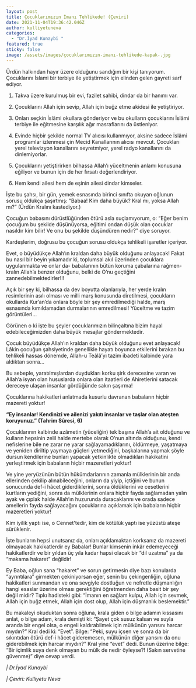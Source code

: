```yaml
---
layout: post
title: Çocuklarımızın İmanı Tehlikede! (Çeviri)
date: 2021-11-04T19:36:42.046Z
author: kulliyetuneva
categories:
  - "Dr.İyad Kunaybi "
featured: true
sticky: false
image: /assets/images/çocuklarımızın-imanı-tehlikede-kapak-.jpg
---
```

<!--StartFragment-->

Ürdün halkından hayır üzere olduğunu sandığım bir kişi tanıyorum. Çocuklarını İslami bir terbiye ile yetiştirmek için elinden gelen gayreti sarf ediyor.

1. Takva üzere kurulmuş bir evi, fazilet sahibi, dindar da bir hanımı var.

2. Çocuklarını Allah için sevip, Allah için buğz etme akidesi ile yetiştiriyor.

3. Onları seçkin İslâmi okullara gönderiyor ve bu okulların çocuklarını İslâmi terbiye ile eğitmesine karşılık ağır masraflarını da üstleniyor.

4. Evinde hiçbir şekilde normal TV alıcısı kullanmıyor, aksine sadece İslâmi programlar izlenmesi çin Mecid Kanallarının alıcısı mevcut. Çocukları yerel televizyon kanallarını seyretmiyor, yerel radyo kanallarını da dinlemiyorlar.

5. Çocuklarını yetiştirirken bilhassa Allah’ı yüceltmenin anlamı konusuna eğiliyor ve bunun için de her fırsatı değerlendiriyor.

6. Hem kendi ailesi hem de eşinin ailesi dindar kimseler.

İşte bu şahsı, bir gün, yemek esnasında birinci sınıfta okuyan oğlunun sorusu oldukça şaşırtmış: “Babaa! Kim daha büyük? Kral mı, yoksa Allah mı?” (Ürdün Kralını kastediyor.)

Çocuğun babasını dürüstlüğünden ötürü asla suçlamıyorum, o: “Eğer benim çocuğum bu şekilde düşünüyorsa, eğitimi ondan düşük olan çocuklar nasıldır kim bilir! Ve onu bu şekilde düşündüren nedir?” diye soruyor.

Kardeşlerim, doğrusu bu çocuğun sorusu oldukça tehlikeli işaretler içeriyor.

Evet, o büyüdükçe Allah’ın kraldan daha büyük olduğunu anlayacak! Fakat bu nasıl bir beyin yıkamadır ki, toplumsal akıl üzerinden çocuklara uygulanmakta ve onlar da- babalarının bütün koruma çabalarına rağmen- kralın Allah’a benzer olduğunu, belki de O’nu geçtiğini zannedebilmektedirler!!!

Açık bir şey ki, bilhassa da dev boyutta olanlarıyla, her yerde kralın resimlerinin asılı olması ve milli marş konusunda diretilmesi, çocukların okullarda Kur’an’da onlara böyle bir şey emredilmediği halde, marş esnasında kımıldamadan durmalarının emredilmesi! Yüceltme ve tazim görüntüleri…

Görünen o ki işte bu şeyler çocuklarımızın bilinçaltına bizim hayal edebileceğimizden daha büyük mesajlar göndermektedir.

Çocuk büyüdükçe Allah’ın kraldan daha büyük olduğunu evet anlayacak! Lâkin çocuğun şahsiyetinde genellikle hayatı boyunca etkilerini bırakan bu tehlikeli hassas dönemde, Allah-u Teâlâ’yı tazim ibadeti kalbinde yara aldıktan sonra...

Bu sebeple, yaratılmışlardan duydukları korku şirk derecesine varan ve Allah’a isyan olan hususlarda onlara olan itaatleri de Ahiretlerini satacak dereceye ulaşan insanlar gördüğünde sakın şaşırma!

Çocuklarına hakikatleri anlatmada kusurlu davranan babaların hiçbir mazereti yoktur!

**“Ey insanlar! Kendinizi ve ailenizi yakıtı insanlar ve taşlar olan ateşten koruyunuz.” (Tahrim Sûresi, 6)**

Çocuklarının kalbinde azâmetin (yüceliğin) tek başına Allah’a ait olduğunu ve kulların hepsinin zelil halde mertebe olarak O’nun altında olduğunu, kendi nefislerine bile ne zarar ne yarar sağlayamadıklarını, öldürmeye, yaşatmaya ve yeniden diriltip yaymaya güçleri yetmediğini, başkalarına yapmak şöyle dursun kendilerine bunları yapacak yetkinlikte olmadıkları hakikatini yerleştirmek için babaların hiçbir mazeretleri yoktur!

Ve yine yeryüzünün bütün hükümdarlarının zamanla mülklerinin bir anda ellerinden çekilip alınabileceğini, onların da yiyip, içtiğini ve bunun sonucunda def-i hâcet giderdiklerini, sonra öldüklerini ve cesetlerini kurtların yediğini, sonra da mülklerinin onlara hiçbir fayda sağlamadan yalın ayak ve çıplak halde Allah’ın huzurunda duracaklarını ve orada sadece amellerin fayda sağlayacağını çocuklarına açıklamak için babaların hiçbir mazeretleri yoktur!

Kim iyilik yaptı ise, o Cennet'tedir, kim de kötülük yaptı ise yüzüstü ateşe sürüklenir.

İşte bunların hepsi unutsanız da, onları açıklamaktan korksanız da mazereti olmayacak hakikatlerdir ey Babalar! Bunlar kimsenin inkâr edemeyeceği hakikatlerdir ve bir yıldan üç yıla kadar hapsi olacak bir “dil uzatma” ya da “makama hakaret” değildir!

Ey Baba, oğlun sana “hakaret” ve sorun getirmesin diye bazı konularda “ayrıntılara” girmekten çekiniyorsan eğer, senin bu çekingenliğin, oğluna hakikatleri sunmandan ve ona sevgiyle dostluğun ve nefretle düşmanlığın hangi esaslar üzerine olması gerektiğini öğretmenden daha basit bir şey değil midir? Tıpkı hadisteki gibi: “İmanın en sağlam kulpu, Allah için sevmek, Allah için buğz etmek, Allah için dost olup, Allah için düşmanlık beslemektir.”

Bu makaleyi okuduktan sonra oğluna, krala giden o bilge adamın kıssasını anlat, o bilge adam, krala demişti ki: “Şayet çok susuz kalsan ve suyla aranda bir engel olsa, o engeli kaldırabilmek için mülkünün yarısını harcar mıydın?” Kral dedi ki: “Evet”. Bilge: “Peki, suyu içsen ve sonra da bir sıkıntıdan ötürü def-i hâcet gideremesen, mülkünün diğer yarısını da onu giderebilmek için harcar mıydın?” Kral yine “evet” dedi. Bunun üzerine bilge: “Bir içimlik suya denk olmayan bu mülk de nedir öyleyse?! (Sakın servetine güvenme)” diye cevap verdi.

*\| Dr.İyad Kunaybi*

*\| Çeviri: Kulliyetu Neva*

<!--EndFragment-->